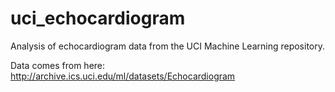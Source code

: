 # uci_echocardiogram
Analysis of echocardiogram data from the UCI Machine Learning repository.

Data comes from here: http://archive.ics.uci.edu/ml/datasets/Echocardiogram


